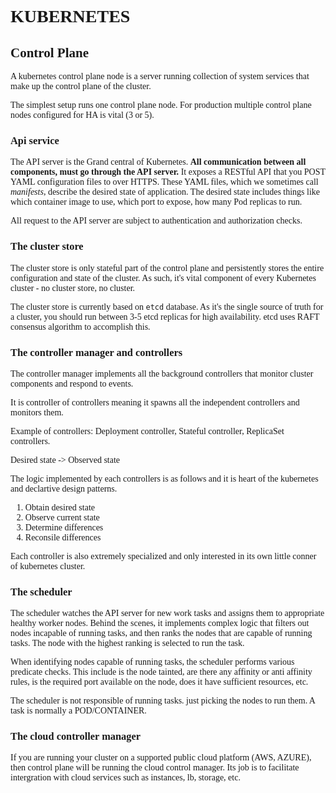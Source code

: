 <span style="font-family: 'Lucida console';">

# KUBERNETES
## Control Plane
A kubernetes control plane node is a server running collection of system services that make up the control plane of the cluster.

The simplest setup runs one control plane node. For production multiple control plane nodes configured for HA is vital (3 or 5).
### Api service
The API server is the Grand central of Kubernetes. **All communication between all components, must go through the API server.**
It exposes a RESTful API that you POST YAML configuration files to over HTTPS. These YAML files, which we sometimes call *manifests*, describe the desired state of application. The desired state includes things like which container image to use, which port to expose, how many Pod replicas to run.

All request to the API server are subject to authentication and authorization checks.
### The cluster store
The cluster store is only stateful part of the control plane and persistently stores the entire configuration and state of the cluster. As such, it's vital component of every Kubernetes cluster - no cluster store, no cluster.

The cluster store is currently based on `etcd` database. As it's the single source of truth for a cluster, you should run between 3-5 etcd replicas for high availability.
etcd uses RAFT consensus algorithm to accomplish this.
### The controller manager and controllers
The controller manager implements all the background controllers that monitor cluster components and respond to events.

It is controller of controllers meaning it spawns all the independent controllers and monitors them.

Example of controllers: Deployment controller, Stateful controller, ReplicaSet controllers.

Desired state -> Observed state

The logic implemented by each controllers is as follows and it is heart of the kubernetes and declartive design patterns.
1. Obtain desired state
2. Observe current state
3. Determine differences
4. Reconsile differences

Each controller is also extremely specialized and only interested in its own little conner of kubernetes cluster. 
### The scheduler
The scheduler watches the API server for new work tasks and assigns them to appropriate healthy worker nodes. Behind the scenes, it implements complex logic that filters out nodes incapable of running tasks, and then ranks the nodes that are capable of running tasks. The node with the highest ranking is selected to run the task.

When identifying nodes capable of running tasks, the scheduler performs various predicate checks. This include is the node tainted, are there any affinity or anti affinity rules, is the required port available on the node, does it have sufficient resources, etc.

The scheduler is not responsible of running tasks. just picking the nodes to run them. A task is normally a POD/CONTAINER.
### The cloud controller manager
If you are running your cluster  on a supported public cloud platform (AWS, AZURE), then control plane will be running the cloud control manager. Its job is to facilitate intergration with cloud services such as instances, lb, storage, etc.

</span>